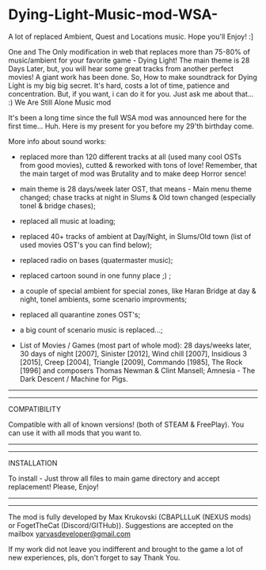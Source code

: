 # Dying-Light-Music-mod-WSA-
A lot of replaced Ambient, Quest and Locations music. Hope you'll Enjoy! :]
 
 One and The Only modification in web that replaces more than 75-80% of music/ambient for your favorite game - Dying Light! The main theme is 28 Days Later, but, you will hear some great tracks from another perfect movies!
 A giant work has been done. So, How to make soundtrack for Dying Light is my big big secret. It's hard, costs a lot of time, patience and concentration. But, if you want, i can do it for you. Just ask me about that... :)
We Are Still Alone Music mod


It's been a long time since the full WSA mod was announced here for the first time... Huh. Here is my present for you before my 29'th birthday come.


More info about sound works:


 - replaced more than 120 different tracks at all (used many cool OSTs from good movies), cutted & reworked with tons of love! Remember, that the main target of mod was Brutality and to make deep Horror sence!

 - main theme is 28 days/week later OST, that means - Main menu theme changed; chase tracks at night in Slums & Old town changed (especially tonel & bridge chases);

 - replaced all music at loading;

 - replaced 40+ tracks of ambient at Day/Night, in Slums/Old town (list of used movies OST's you can find below);

 - replaced radio on bases (quatermaster music);

 - replaced cartoon sound in one funny place ;) ;

 - a couple of special ambient for special zones, like Haran Bridge at day & night, tonel ambients, some scenario improvments;

 - replaced all quarantine zones OST's;

 - a big count of scenario music is replaced...;

 - List of Movies / Games (most part of whole mod):
28 days/weeks later, 30 days of night [2007], Sinister [2012], Wind chill [2007], Insidious 3 [2015], Creep [2004], Triangle [2009], Commando [1985], The Rock [1996] and composers Thomas Newman & Clint Mansell; Amnesia - The Dark Descent / Machine for Pigs.

-----------------------------------------------------------------------------------------------------------------------------------------------------------------------
***********************************************************************************************************************************************************
COMPATIBILITY


Compatible with all of known versions! (both of STEAM & FreePlay). You can use it with all mods that you want to.


-----------------------------------------------------------------------------------------------------------------------------------------------------------------------
***************************************************************************************************************************************************************
INSTALLATION


To install - Just throw all files to main game directory and accept replacement! Please, Enjoy!


-----------------------------------------------------------------------------------------------------------------------------------------------------------------------
***************************************************************************************************************************************************************

The mod is fully developed by Max Krukovski (CBAPLLLuK (NEXUS mods) or FogetTheCat (Discord/GITHub)). Suggestions are accepted on the mailbox yarvasdeveloper@gmail.com 

If my work did not leave you indifferent and brought to the game a lot of new experiences, pls, don't forget to say Thank You.
